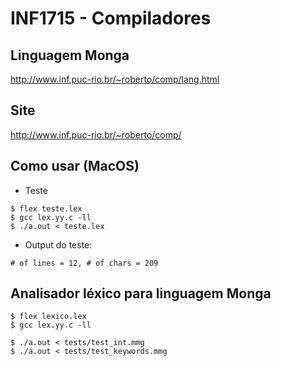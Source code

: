 # INF1715 - Compiladores

## Linguagem Monga
http://www.inf.puc-rio.br/~roberto/comp/lang.html

## Site
http://www.inf.puc-rio.br/~roberto/comp/

## Como usar (MacOS)
- Teste
```
$ flex teste.lex
$ gcc lex.yy.c -ll
$ ./a.out < teste.lex
```
- Output do teste:
```
# of lines = 12, # of chars = 209
```

## Analisador léxico para linguagem Monga
```
$ flex lexico.lex
$ gcc lex.yy.c -ll

$ ./a.out < tests/test_int.mmg
$ ./a.out < tests/test_keywords.mmg
```
